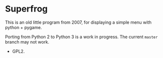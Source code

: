 Superfrog
=========

This is an old little program from 2007, for displaying a simple menu with python + pygame.

Porting from Python 2 to Python 3 is a work in progress. The current `master` branch may not work.

* GPL2.
